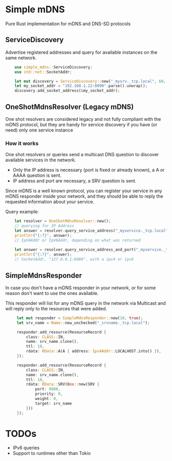 # Simple mDNS

Pure Rust implementation for mDNS and DNS-SD protocols

## ServiceDiscovery
Advertise registered addresses and query for available instances on the same network.

```rust
    use simple_mdns::ServiceDiscovery;
    use std::net::SocketAddr;

    let mut discovery = ServiceDiscovery::new("_mysrv._tcp.local", 60, true).expect("Invalid Service Name");
    let my_socket_addr = "192.168.1.22:8090".parse().unwrap();
    discovery.add_socket_address(&my_socket_addr);
```


## OneShotMdnsResolver (Legacy mDNS)
One shot resolvers are considered legacy and not fully compliant with the mDNS protocol, but they are handy for service discovery if you have (or need) only one service instance

### How it works
One shot resolvers or queries send a multicast DNS question to discover available services in the network.  
- Only the IP address is necessary (port is fixed or already known), a A or AAAA question is sent.
- IP address and port are necessary, a SRV question is sent.

Since mDNS is a well known protocol, you can register your service in any mDNS responder inside your network, and they should be able to reply the requested information about your service.

Query example:
```rust
    let resolver = OneShotMdnsResolver::new();
    // querying for IP Address
    let answer = resolver.query_service_address("_myservice._tcp.local").await.unwrap();
    println!("{:?}", answer);
    // IpV4Addr or IpV6Addr, depending on what was returned
    
    let answer = resolver.query_service_address_and_port("_myservice._tcp.local").await.unwrap();
    println!("{:?}", answer);
    // SocketAddr, "127.0.0.1:8080", with a ipv4 or ipv6
```

## SimpleMdnsResponder
In case you don't have a mDNS responder in your network, or for some reason don't want to use the ones available.

This responder will list for any mDNS query in the network via Multicast and will reply only to the resources that were added.

```rust
     let mut responder = SimpleMdnsResponder::new(10, true);
     let srv_name = Name::new_unchecked("_srvname._tcp.local");

     responder.add_resource(ResourceRecord {
         class: CLASS::IN,
         name: srv_name.clone(),
         ttl: 10,
         rdata: RData::A(A { address: Ipv4Addr::LOCALHOST.into() }),
     });

     responder.add_resource(ResourceRecord {
         class: CLASS::IN,
         name: srv_name.clone(),
         ttl: 10,
         rdata: RData::SRV(Box::new(SRV {
             port: 8080,
             priority: 0,
             weight: 0,
             target: srv_name
         }))
     });

```


# TODOs
- IPv6 queries
- Support to runtimes other than Tokio
